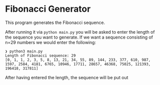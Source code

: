 # Fibonacci Generator

This program generates the Fibonacci sequence.

After running it via `python main.py` you will be asked to enter the length of the sequence you want to generate. If we want a sequence consisting of n=29 numbers we would enter the following:

```
❯ python3 main.py
Length of Fibonacci sequence: 29
[0, 1, 1, 2, 3, 5, 8, 13, 21, 34, 55, 89, 144, 233, 377, 610, 987, 1597, 2584, 4181, 6765, 10946, 17711, 28657, 46368, 75025, 121393, 196418, 317811]
```

After having entered the length, the sequence will be put out

